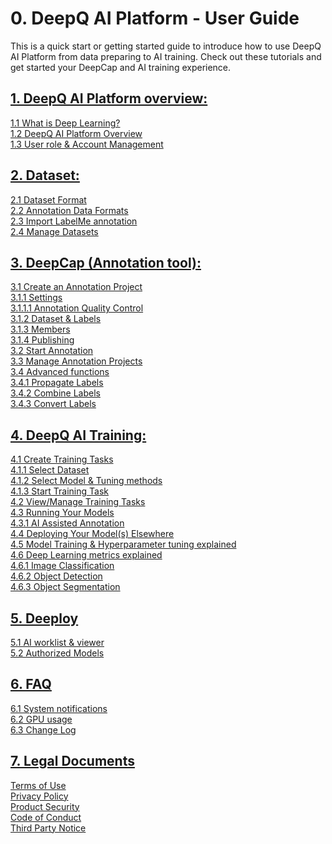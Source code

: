 # 0. DeepQ AI Platform - User Guide

This is a quick start or getting started guide to introduce how to use DeepQ AI Platform from data preparing to AI training. Check out these tutorials and get started your DeepCap and AI training experience.

## [1. DeepQ AI Platform overview:](working-flow-1/)

[1.1 What is Deep Learning?\
](working-flow-1/what-is-deep-learning.md)[1.2 DeepQ AI Platform Overview\
](working-flow-1/deepcap-main-page-introduction.md)[1.3 User role & Account Management](working-flow-1/untitled-1/)

## [2. Dataset:](dataset/)

[2.1 Dataset Format\
](dataset/upload-dataset.md)[2.2 Annotation Data Formats\
](dataset/annotation-data-formats.md)[2.3 Import LabelMe annotation\
](dataset/import-labelme-annotation.md)[2.4 Manage Datasets](dataset/untitled.md)

## [3. DeepCap (Annotation tool):](working-flow/)

[3.1 Create an Annotation Project\
](broken-reference/)  [3.1.1 Settings\
](broken-reference/)    [3.1.1.1 Annotation Quality Control\
](broken-reference/)  [3.1.2 Dataset & Labels\
](broken-reference/)  [3.1.3 Members\
](broken-reference/)  [3.1.4 Publishing\
](broken-reference/)[3.2 Start Annotation\
](working-flow/start-annotation.md)[3.3 Manage Annotation Projects\
](working-flow/manage-annotation-projects.md)[3.4 Advanced functions](working-flow/advanced-annotation-features.md)\
[  3.4.1 Propagate Labels\
](working-flow/advanced-annotation-features.md#3-4-1-propagate-labels)  [3.4.2 Combine Labels\
](working-flow/advanced-annotation-features.md#3-4-2-combine-labels)  [3.4.3 Convert Labels](working-flow/advanced-annotation-features.md#3-4-3-convert-labels)

## [4. DeepQ AI Training:](account-management/)

[4.1 Create Training Tasks\
](account-management/create-training-tasks/)  [4.1.1 Select Dataset\
](account-management/create-training-tasks/1.-select-dataset.md)  [4.1.2 Select Model & Tuning methods\
](account-management/create-training-tasks/2.-select-model.md)  [4.1.3 Start Training Task\
](account-management/create-training-tasks/3.-start-task.md)[4.2 View/Manage Training Tasks\
](account-management/manage-training-tasks.md)[4.3 Running Your Models\
](account-management/running-your-models/)  [4.3.1 AI Assisted Annotation\
](account-management/running-your-models/ai-assisted-annotation.md)[4.4 Deploying Your Model(s) Elsewhere\
](account-management/how-to-test-the-model-on-your-machine.md)[4.5 Model Training & Hyperparameter tuning explained\
](account-management/model-training-and-hyperparameter-tuning-explained.md)[4.6 Deep Learning metrics explained](account-management/deep-learning-metrics-explained/)\
[  4.6.1 Image Classification\
](account-management/deep-learning-metrics-explained/multi-class-classification.md)[4.6.2 Object Detection\
](account-management/deep-learning-metrics-explained/object-detection.md)[4.6.3 Object Segmentation](account-management/deep-learning-metrics-explained/object-segmentation.md)

## [5. Deeploy](5.-deeploy/)

[5.1 AI worklist & viewer\
](5.-deeploy/5.1-ai-worklist-and-viewer.md)[5.2 Authorized Models](5.-deeploy/5.2-authorized-models.md)

## [6. FAQ](faq/)

[6.1 System notifications\
](faq/ai-training-related-issues.md)[6.2 GPU usage](faq/gpu-usage.md)\
[6.3 Change Log](faq/6.3-change-log/)

## [7. Legal Documents](./#7.-legal-documents)

[Terms of Use\
](legal-documents.md#7.1-terms-of-use)[Privacy Policy\
](legal-documents.md#7.2-privacy-policy)[Product Security\
](legal-documents.md#7.3-product-security)[Code of Conduct\
](legal-documents.md#7.4-code-of-conduct)[Third Party Notice](legal-documents.md#7.5-third-party-notice)
